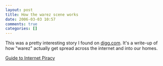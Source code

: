 ```yaml
---
layout: post
title: How the warez scene works
date: 2006-03-03 10:57
comments: true
categories: []
---
```

This was a pretty interesting story I found on <a href="http://www.digg.com">digg.com</a>. It's a write-up of how "warez" actually get spread across the internet and into our homes.

<a href="http://old.wheresthebeef.co.uk/show.php/guide/2600_Guide_to_Internet_Piracy-TYDJ.txt">Guide to Internet Piracy</a>
